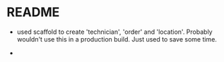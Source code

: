 # README


* used scaffold to create 'technician', 'order' and 'location'. Probably wouldn't use this in a production build. Just used to save some time.

* 
